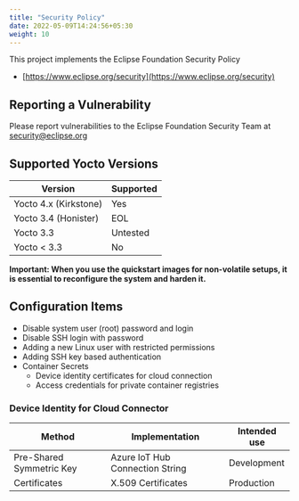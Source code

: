 ```yaml
---
title: "Security Policy"
date: 2022-05-09T14:24:56+05:30
weight: 10
---
```


This project implements the Eclipse Foundation Security Policy

* [https://www.eclipse.org/security](https://www.eclipse.org/security)

## Reporting a Vulnerability

Please report vulnerabilities to the Eclipse Foundation Security Team at
security@eclipse.org

## Supported Yocto Versions

| Version                 | Supported          |
| ----------------------- | ------------------ |
| Yocto 4.x (Kirkstone)   | Yes                |
| Yocto 3.4 (Honister)    | EOL                |
| Yocto 3.3               | Untested           |
| Yocto < 3.3             | No                 |

**Important: When you use the quickstart images for non-volatile setups, it is essential to reconfigure the system and harden it.**

## Configuration Items

* Disable system user (root) password and login
* Disable SSH login with password
* Adding a new Linux user with restricted permissions
* Adding SSH key based authentication
* Container Secrets
  * Device identity certificates for cloud connection
  * Access credentials for private container registries

### Device Identity for Cloud Connector

| Method         | Implementation | Intended use                 |
| -------------- | -------------- | ---------------------------- |
| Pre-Shared Symmetric Key | Azure IoT Hub Connection String | Development |
| Certificates | X.509 Certificates | Production |
